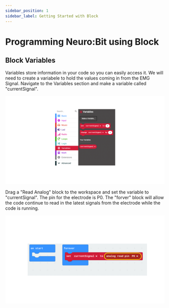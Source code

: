 ```yaml
---
sidebar_position: 1
sidebar_label: Getting Started with Block 
---
```


# Programming Neuro:Bit using Block #

## Block Variables ##
Variables store information in your code so you can easily access it.   We will need to create a variabele to hold the values coming in from the EMG Signal.  Navigate to the Variables section and make a variable called "currentSignal".

![Add a Block Variable]( ./blk_var.png)

Drag a "Read Analog" block to the workspace and set the variable to "currentSignal".  The pin for the electrode is P0.   The "forver" block will allow the code continue to read in the latest signals from the electrode while the code is running.

![Set Variable to Pin0]( ./blk_varReadPort.png)


